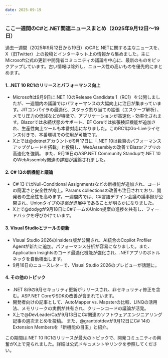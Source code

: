 ```yaml
---
date: 2025-09-19
---
```


### ここ一週間のC#と.NET関連ニュースまとめ（2025年9月12日～19日）

過去一週間（2025年9月12日から19日）のC#と.NETに関する主なニュースを、X（旧Twitter）上の投稿とインターネット上の情報から集めました。主にMicrosoft公式の更新や開発者コミュニティの議論を中心に、最新のものをピックアップしています。古い情報は除外し、ニュース性の高いものを優先的にまとめます。

#### 1. .NET 10 RC1のリリースとパフォーマンス向上
- Microsoftは9月9日に.NET 10のRelease Candidate 1（RC1）を公開しましたが、一週間内の議論ではパフォーマンスの大幅向上に注目が集まっています。JITコンパイラの最適化、スタック割り当ての拡張（エスケープ解析）、メモリ圧力の低減などが特徴で、アプリケーションが高速化・効率化されます。Blazorでは永続状態のサポート、EF Coreでは拡張検証機能が追加され、生産性向上ツールも本番対応になりました。このRC1はGo-Liveライセンス付きで、本番環境での使用が可能です。
- X上では@dotnetアカウントが9月17日に「.NET 10は数百のパフォーマンスアップグレードを搭載」と投稿し、WebAssemblyの改善でBlazorアプリの高速化を強調。 また、9月18日のASP.NET Community Standupで.NET 10のWebAssembly関連の詳細が議論されました。

#### 2. C# 13の新機能と議論
- C# 13ではNull-Conditional Assignmentsなどの新機能が追加され、コードの簡潔さと安全性が向上。Params collectionsの改善も注目されており、開発者の生産性を高めます。一週間内では、C#言語デザイン会議の議事録が公開され、Unionタイプの提案が進展中であることが明らかになりました。
- X上で@dodygが9月18日にC#チームのUnion提案の進捗を共有し、フィードバックを呼びかけています。

#### 3. Visual Studioとツールの更新
- Visual Studio 2026のInsiders版が公開され、AI統合のCopilot Profiler Agentが新たに追加。パフォーマンス分析が容易になりました。また、Application Insightsのコード最適化機能が強化され、.NETアプリのボトルネックを自動検出します。
- 9月16日のニュースレターで、Visual Studio 2026のプレビューが話題に。

#### 4. その他のトピック
- .NET 8/9の9月セキュリティ更新がリリースされ、非セキュリティ修正を含む。ASP.NET CoreやSDKの改善が含まれています。
- 開発者向けの記事として、AutoMapper vs. Mapsterの比較、LINQの活用法、メモリリークの実例が共有され、クリーンコードの議論が活発。
- X上で@DevLeaderCaが9月13日にC#関連のソフトウェアエンジニアリング記事の週次まとめを投稿。 また、@grantdotdevが9月12日にC# 14のExtension Membersを「新機能の目玉」と紹介。

この期間は.NET 10 RC1のリリースが最大のトピックで、開発コミュニティの興奮がX上で見られました。詳細は公式ドキュメントやリンクを参照してください。